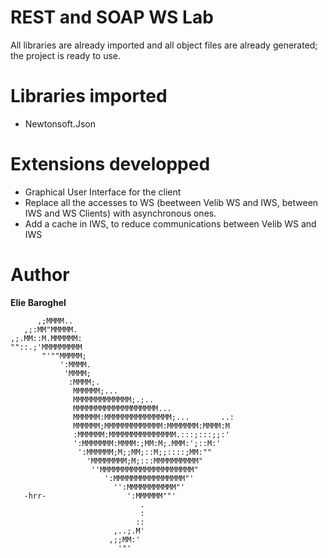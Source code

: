 # REST and SOAP WS Lab
All libraries are already imported and all object files are already generated; the project is ready to use.

# Libraries imported
- Newtonsoft.Json

# Extensions developped
- Graphical User Interface for the client
- Replace all the accesses to WS (beetween Velib WS and IWS, between IWS and WS Clients) with asynchronous ones.
- Add a cache in IWS, to reduce communications between Velib WS and IWS

# Author
**Elie Baroghel**


          ,;MMMM..                                     
       ,;:MM"MMMMM.                                   
    ,;.MM::M.MMMMMM:                                   
    ""::.;'MMMMMMMMM                                   
           "'""MMMMM;                                 
               ':MMMM.                                 
                'MMMM;                                 
                 :MMMM;.                               
                  MMMMMM;...                           
                  MMMMMMMMMMMMM;.;..                   
                  MMMMMMMMMMMMMMMMMMM...               
                  MMMMMM:MMMMMMMMMMMMMMM;...       ..: 
                  MMMMMM;MMMMMMMMMMMMM:MMMMMMM:MMMM:M 
                  :MMMMMM:MMMMMMMMMMMMMMM.:::;:::;;:' 
                  ':MMMMMMM:MMMM:;MM:M;.MMM:';::M:'   
                   ':MMMMMM;M;;MM;::M;;::::;MM:""     
                     'MMMMMMMM;M;:::MMMMMMMMMM"       
                      ''MMMMMMMMMMMMMMMMMMMMM"         
                         ':MMMMMMMMMMMMMMMM"'         
                           '':MMMMMMMMMMM"'           
       -hrr-                  ':MMMMMM""'             
                                 .                     
                                 :                     
                                ::                     
                           ,..;.M'                     
                          ,;;MM:'                     
                            '"'